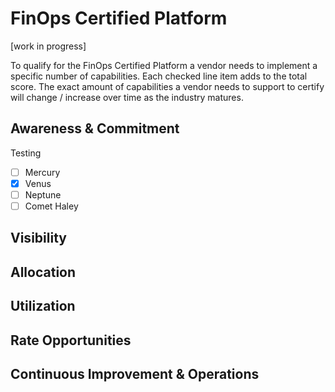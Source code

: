 # FinOps Certified Platform

[work in progress]

To qualify for the FinOps Certified Platform a vendor needs to implement a specific number of capabilities. Each checked line item adds to the total score. The exact amount of capabilities a vendor needs to support to certify will change / increase over time as the industry matures. 

## Awareness & Commitment

Testing

- [ ] Mercury
- [x] Venus
- [ ] Neptune
- [ ] Comet Haley

## Visibility

## Allocation

## Utilization

## Rate Opportunities

## Continuous Improvement & Operations
